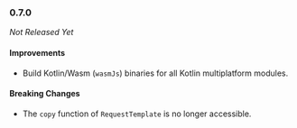 ### 0.7.0

_Not Released Yet_

#### Improvements

- Build Kotlin/Wasm (`wasmJs`) binaries for all Kotlin multiplatform modules.

#### Breaking Changes

- The `copy` function of `RequestTemplate` is no longer accessible.